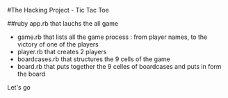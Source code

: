 #The Hacking Project - Tic Tac Toe

##ruby app.rb that lauchs the all game

- game.rb that lists all the game process : from player names, to the victory of one of the players
- player.rb that creates 2 players
- boardcases.rb that structures the 9 cells of the game
- board.rb that puts together the 9 celles of boardcases and puts in form the board

Let's go

